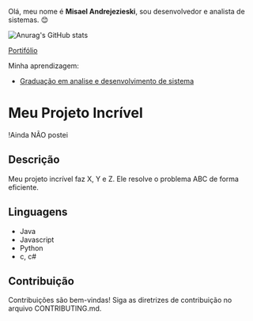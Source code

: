 Olá, meu nome é **Misael Andrejezieski**, sou desenvolvedor e analista de sistemas.
😊  

![Anurag's GitHub stats](https://github-readme-stats.vercel.app/api?username=MisaAndrejezieski&theme=tokyonight&show_icons=true)

[Portifólio](https://sites.google.com/view/misa-misa/home)

Minha aprendizagem:

- [Graduação em analise e desenvolvimento de sistema](https://sites.google.com/view/misa-misa/gradua%C3%A7%C3%A3o-em-analise-e-desenvolvimento-de-sistemas?authuser=0)

# Meu Projeto Incrível

!Ainda NÃO postei

## Descrição
Meu projeto incrível faz X, Y e Z. Ele resolve o problema ABC de forma eficiente.

## Linguagens
- Java
- Javascript
- Python
- c, c#

## Contribuição
Contribuições são bem-vindas! Siga as diretrizes de contribuição no arquivo CONTRIBUTING.md.
